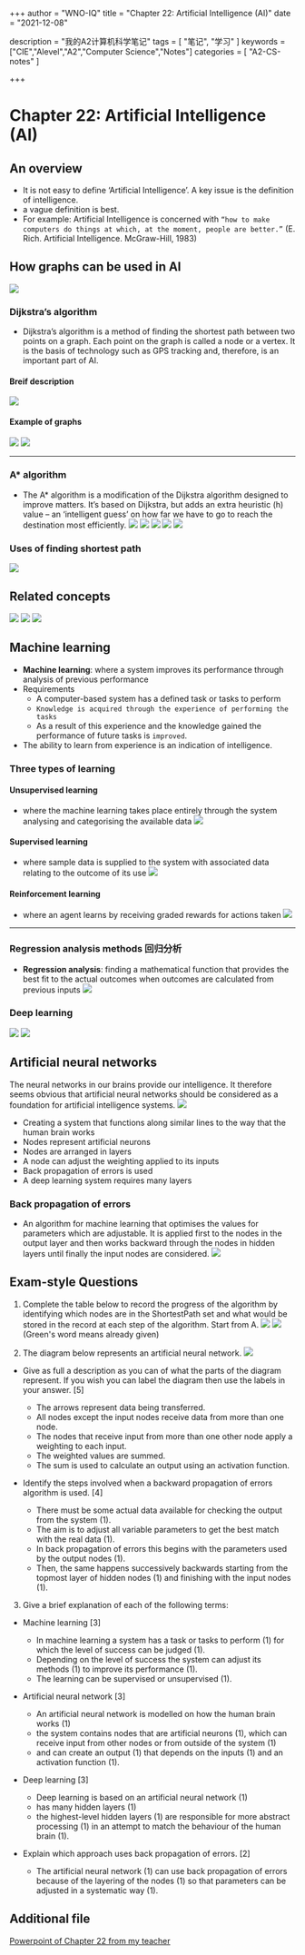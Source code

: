 +++
author = "WNO-IQ"
title = "Chapter 22: Artificial Intelligence (AI)"
date = "2021-12-08"

description = "我的A2计算机科学笔记"
tags = [
    "笔记",
    "学习"
]
keywords = ["CIE","Alevel","A2","Computer Science","Notes"]
categories = [
    "A2-CS-notes"
]

+++

# Chapter 22: Artificial Intelligence (AI)

## An overview

- It is not easy to define ‘Artificial Intelligence’. A key issue is the definition of intelligence.
- a vague definition is best.
- For example: Artificial Intelligence is concerned with `“how to make computers do things at which, at the moment, people are better.”` (E. Rich. Artificial Intelligence. McGraw-Hill, 1983)

## How graphs can be used in AI

![](cs-note-img/Pastedimage20211116191623.png)

### Dijkstra’s algorithm

- Dijkstra’s algorithm is a method of finding the shortest path between two points on a graph. Each point on the graph is called a node or a vertex. It is the basis of technology such as GPS tracking and, therefore, is an important part of AI.

#### Breif description

![](cs-note-img/Pastedimage20211202204718.png)

#### Example of graphs

![](cs-note-img/Pastedimage20211202205330.png)
![](cs-note-img/Pastedimage20211202205352.png)

---

### A\* algorithm

- The A\* algorithm is a modification of the Dijkstra algorithm designed to improve matters. It’s based on Dijkstra, but adds an extra heuristic (h) value – an ‘intelligent guess’ on how far we have to go to reach the destination most efficiently.
  ![](cs-note-img/Pastedimage20211202205913.png)
  ![](cs-note-img/Pastedimage20211202205934.png)
  ![](cs-note-img/Pastedimage20211202205949.png)
  ![](cs-note-img/Pastedimage20211202210008.png)
  ![](cs-note-img/Pastedimage20211202210022.png)
  <br>

### Uses of finding shortest path

![](cs-note-img/Pastedimage20211202210103.png)
<br>

## Related concepts

![](cs-note-img/Pastedimage20211207212429.png)
![](cs-note-img/Pastedimage20211207212318.png)
![](cs-note-img/Pastedimage20211207212337.png)
<br>

## Machine learning

- **Machine learning**: where a system improves its performance through analysis of previous performance
- Requirements
  - A computer-based system has a defined task or tasks to perform
  - `Knowledge is acquired through the experience of performing the tasks`
  - As a result of this experience and the knowledge gained the performance of future tasks is `improved`.
- The ability to learn from experience is an indication of intelligence.

### Three types of learning

#### Unsupervised learning

- where the machine learning takes place entirely through the system analysing and categorising the available data
  ![](cs-note-img/Pastedimage20211207211616.png)

#### Supervised learning

- where sample data is supplied to the system with associated data relating to the outcome of its use
  ![](cs-note-img/Pastedimage20211207211757.png)

#### Reinforcement learning

- where an agent learns by receiving graded rewards for actions taken
  ![](cs-note-img/Pastedimage20211207211724.png)

---

### Regression analysis methods 回归分析

- **Regression analysis**: finding a mathematical function that provides the best fit to the actual outcomes when outcomes are calculated from previous inputs
  ![](cs-note-img/Pastedimage20211208082513.png)

### Deep learning

![](cs-note-img/Pastedimage20211207212617.png)
![](cs-note-img/Pastedimage20211208085748.png)
<br>

## Artificial neural networks

The neural networks in our brains provide our intelligence. It therefore seems obvious that artificial neural networks should be considered as a foundation for artificial intelligence systems.
![](cs-note-img/Pastedimage20211208085655.png)

- Creating a system that functions along similar lines to the way that the human brain works
- Nodes represent artificial neurons
- Nodes are arranged in layers
- A node can adjust the weighting applied to its inputs
- Back propagation of errors is used
- A deep learning system requires many layers

### Back propagation of errors

- An algorithm for machine learning that optimises the values for parameters which are adjustable. It is applied first to the nodes in the output layer and then works backward through the nodes in hidden layers until finally the input nodes are considered.
  ![](cs-note-img/Pastedimage20211208105208.png)
  <br>

## Exam-style Questions

1. Complete the table below to record the progress of the algorithm by identifying which nodes are in the ShortestPath set and what would be stored in the record at each step of the algorithm. Start from A.
   ![](cs-note-img/Pastedimage20211208110047.png)
   ![](cs-note-img/Pastedimage20211208110404.png)
   (Green's word means already given)

2. The diagram below represents an artificial neural network.
   ![](cs-note-img/Pastedimage20211208111318.png)

- Give as full a description as you can of what the parts of the diagram represent. If you wish you can label the diagram then use the labels in your answer. \[5]

  - The arrows represent data being transferred.
  - All nodes except the input nodes receive data from more than one node.
  - The nodes that receive input from more than one other node apply a weighting to each input.
  - The weighted values are summed.
  - The sum is used to calculate an output using an activation function.

- Identify the steps involved when a backward propagation of errors algorithm is used. \[4]
  - There must be some actual data available for checking the output from the system (1).
  - The aim is to adjust all variable parameters to get the best match with the real data (1).
  - In back propagation of errors this begins with the parameters used by the output nodes (1).
  - Then, the same happens successively backwards starting from the topmost layer of hidden nodes (1) and finishing with the input nodes (1).

3. Give a brief explanation of each of the following terms:

- Machine learning \[3]
  - In machine learning a system has a task or tasks to perform (1) for which the level of success can be judged (1).
  - Depending on the level of success the system can adjust its methods (1) to improve its performance (1).
  - The learning can be supervised or unsupervised (1).
- Artificial neural network \[3]
  - An artificial neural network is modelled on how the human brain works (1)
  - the system contains nodes that are artificial neurons (1), which can receive input from other nodes or from outside of the system (1)
  - and can create an output (1) that depends on the inputs (1) and an activation function (1).
- Deep learning \[3]

  - Deep learning is based on an artificial neural network (1)
  - has many hidden layers (1)
  - the highest-level hidden layers (1) are responsible for more abstract processing (1) in an attempt to match the behaviour of the human brain (1).

- Explain which approach uses back propagation of errors. \[2]
  - The artificial neural network (1) can use back propagation of errors because of the layering of the nodes (1) so that parameters can be adjusted in a systematic way (1).

## Additional file

[Powerpoint of Chapter 22 from my teacher](https://hugo-blog-fawn.vercel.app/additional-file/Chapter_22.pdf)
